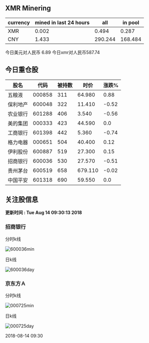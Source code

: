 ## XMR Minering

|currency|mined in last 24 hours|all|in pool|
|---|---|---|---|
|XMR|0.002|0.494|0.287|
|CNY|1.433|290.244|168.484|

今日美元对人民币 6.89	今日xmr对人民币587.74


## 今日重仓股 

|股名|代码|被持数|时价|涨跌%|
|---|---|---|---|---|
|五粮液|000858|311|64.980|0.88|
|保利地产|600048|322|11.410|-0.52|
|农业银行|601288|406|3.540|-0.56|
|美的集团|000333|423|44.590|0.0|
|工商银行|601398|442|5.360|-0.74|
|格力电器|000651|504|40.400|0.12|
|伊利股份|600887|519|27.300|0.15|
|招商银行|600036|530|27.570|-0.51|
|贵州茅台|600519|658|679.110|-0.02|
|中国平安|601318|690|59.550|0.0|

## 关注股信息
**更新时间 : Tue Aug 14 09:30:13 2018**
### 招商银行 
分时k线

![600036min](http://image.sinajs.cn/newchart/min/n/sh600036.gif)

日k线

![600036day](http://image.sinajs.cn/newchart/daily/n/sh600036.gif)

### 京东方Ａ 
分时k线

![000725min](http://image.sinajs.cn/newchart/min/n/sz000725.gif)

日k线

![000725day](http://image.sinajs.cn/newchart/daily/n/sz000725.gif)

2018-08-14 09:30